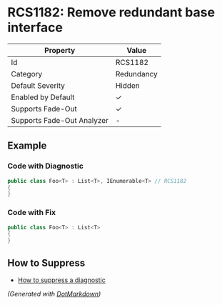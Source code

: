 # RCS1182: Remove redundant base interface

| Property                    | Value      |
| --------------------------- | ---------- |
| Id                          | RCS1182    |
| Category                    | Redundancy |
| Default Severity            | Hidden     |
| Enabled by Default          | &#x2713;   |
| Supports Fade\-Out          | &#x2713;   |
| Supports Fade\-Out Analyzer | \-         |

## Example

### Code with Diagnostic

```csharp
public class Foo<T> : List<T>, IEnumerable<T> // RCS1182
{
}
```

### Code with Fix

```csharp
public class Foo<T> : List<T>
{
}
```

## How to Suppress

* [How to suppress a diagnostic](../HowToConfigureAnalyzers#how-to-suppress-a-diagnostic)

*\(Generated with [DotMarkdown](http://github.com/JosefPihrt/DotMarkdown)\)*